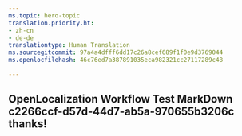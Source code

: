 ```yaml
---
ms.topic: hero-topic
translation.priority.ht:
- zh-cn
- de-de
translationtype: Human Translation
ms.sourcegitcommit: 97a4a4dfff6dd17c26a8cef689f1f0e9d3769044
ms.openlocfilehash: 46c76ed7a387891035eca982321cc27117289c48

---
```

## OpenLocalization Workflow Test MarkDown c2266ccf-d57d-44d7-ab5a-970655b3206c thanks!



<!--HONumber=Aug16_HO4-->


